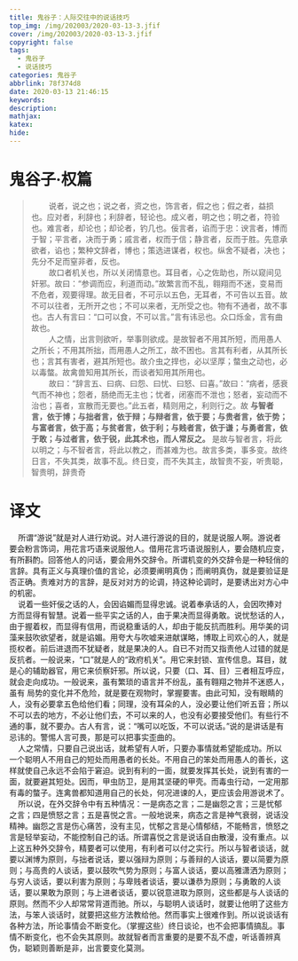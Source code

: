 ```yaml
---
title: 鬼谷子：人际交往中的说话技巧
top_img: /img/202003/2020-03-13-3.jfif
cover: /img/202003/2020-03-13-3.jfif
copyright: false
tags:
  - 鬼谷子
  - 说话技巧
categories: 鬼谷子
abbrlink: 78f374d8
date: 2020-03-13 21:46:15
keywords:
description:
mathjax:
katex:
hide:
---
```


# 鬼谷子·权篇

>&nbsp;&nbsp;&nbsp;&nbsp;&nbsp;&nbsp;&nbsp;&nbsp;说者，说之也；说之者，资之也，饰言者，假之也；假之者，益损也。应对者，利辞也；利辞者，轻论也。成义者，明之也；明之者，符验也。难言者，却论也；却论者，钓几也。佞言者，谄而于忠：谀言者，博而于智；平言者，决而于勇；戚言者，权而于信；静言者，反而于胜。先意承欲者，谄也；繁种文辞者，博也；策选进谋者，权也。纵舍不疑者，决也；先分不足而窒非者，反也。     
>&nbsp;&nbsp;&nbsp;&nbsp;&nbsp;&nbsp;&nbsp;&nbsp;故口者机关也，所以关闭情意也。耳目者，心之佐助也，所以窥间见奸邪。故曰：“参调而应，利道而动。”故繁言而不乱，翱翔而不迷，变易而不危者，观要得理。故无目者，不可示以五色，无耳者，不可告以五音。故不可以往者，无所开之也；不可以来者，无所受之也。物有不通者，故不事也。古人有言曰：“口可以食，不可以言。”言有讳忌也。众口烁金，言有曲故也。  
>&nbsp;&nbsp;&nbsp;&nbsp;&nbsp;&nbsp;&nbsp;&nbsp;人之情，出言则欲听，举事则欲成。是故智者不用其所短，而用愚人之所长；不用其所拙，而用愚人之所工，故不困也。言其有利者，从其所长也；言其有害者，避其所短也。故介虫之捍也，必以坚厚；螫虫之动也，必以毒螫。故禽兽知用其所长，而谈者知用其所用也。  
>&nbsp;&nbsp;&nbsp;&nbsp;&nbsp;&nbsp;&nbsp;&nbsp;故曰：“辞言五、曰病、曰怨、曰忧、曰怒、曰喜。”故曰：“病者，感衰气而不神也；怨者，肠绝而无主也；忧者，闭塞而不泄也；怒者，妄动而不治也；喜者，宣散而无要也。”此五者，精则用之，利则行之。故 **与智者言，依于博；与拙者言，依于辩；与辩者言，依于要；与贵者言，依于势；与富者言，依于高；与贫者言，依于利；与贱者言，依于谦；与勇者言，依于敢；与过者言，依于锐，此其术也，而人常反之。** 是故与智者言，将此以明之；与不智者言，将此以教之，而甚难为也。故言多类，事多变。故终日言，不失其类，故事不乱。终日变，而不失其主，故智贵不妄，听贵聪，智贵明，辞贵奇  
 
# 译文
&nbsp;&nbsp;&nbsp;&nbsp;所谓“游说”就是对人进行劝说。对人进行游说的目的，就是说服人啊。游说者要会粉言饰词，用花言巧语来说服他人。借用花言巧语说服别人，要会随机应变，有所斟酌。回答他人的问话，要会用外交辞令。所谓机变的外交辞令是一种轻俏的言辞。具有正义与真理价值的言论，必须要阐明真伪；而阐明真伪，就是要验证是否正确。责难对方的言辞，是反对对方的论调，持这种论调时，是要诱出对方心中的机密。  
&nbsp;&nbsp;&nbsp;&nbsp;说着一些奸佞之话的人，会因谄媚而显得忠诚。说着奉承话的人，会因吹捧对方而显得有智慧。说着一些平实之话的人，由于果决而显得勇敢。说忧愁话的人，由于握着权，而显得有信用，而说稳重话的人，却由于能反抗而胜利。用华美的词藻来鼓吹欲望者，就是谄媚。用夸大与吹嘘来进献谋略，博取上司欢心的人，就是揽权者。前后进退而不犹疑者，就是果决的人。自已不对而又指责他人过错的就是反抗者。一般说来，“口”就是人的“政府机关”。用它来封锁、宣传信息。耳目，就是心的辅助器官，用它来侦察奸邪。所以说，只要（口、耳、目）三者相互呼应，就会走向成功。一般说来，虽有繁琐的语言并不纷乱，虽有翱翔之物并不迷惑人，虽有 局势的变化并不危险，就是要在观物时，掌握要害。由此可知，没有眼睛的人，没有必要拿五色给他们看；同理，没有耳朵的人，没必要让他们听五音；所以不可以去的地方，不必让他们去，不可以来的人，也没有必要接受他们。有些行不通的事，就不要办。古人有言，说：“嘴可以吃饭，不可以说话。”说的是讲话是有忌讳的。警惕人言可畏，那是可以把事实歪曲的。  
&nbsp;&nbsp;&nbsp;&nbsp;人之常情，只要自己说出话，就希望有人听，只要办事情就希望能成功。所以一个聪明人不用自己的短处而用愚者的长处。不用自己的笨处而用愚人的善长，这样就使自己永远不会陷于窘迫。说到有利的一面，就要发挥其长处，说到有害的一面，就要避其短处。因而，甲虫防卫，是用其坚硬的甲壳。而毒虫行动，一定用那有毒的螫子。连禽兽都知道用自己的长处，何况进谏的人，更应该会用游说术了。  
&nbsp;&nbsp;&nbsp;&nbsp;所以说，在外交辞令中有五种情况：一是病态之言；二是幽怨之言；三是忧郁之言；四是愤怒之言；五是喜悦之言。一般地说来，病态之言是神气衰弱，说话没精神。幽怨之言是伤心痛苦，没有主见，忧郁之言是心情郁结，不能畅言，愤怒之言是轻举妄动，不能控制自己的话。所谓喜悦之言是说话自由散漫，没有重点。以上这五种外交辞令，精要者可以使用，有利者可以付之实行。所以与智者谈话，就要以渊博为原则，与拙者说话，要以强辩为原则；与善辩的人谈话，要以简要为原则；与高贵的人谈话，要以鼓吹气势为原则；与富人谈话，要以高雅潇洒为原则；与穷人谈话，要以利害为原则；与卑贱者谈话，要以谦恭为原则；与勇敢的人谈话，要以果敢为原则；与上进者谈话，要以锐意进取为原则，这些都是与人谈话的原则。然而不少人却常常背道而驰。所以，与聪明人谈话时，就要让他明了这些方法，与笨人谈话时，就要把这些方法教给他。然而事实上很难作到。所以说谈话有各种方法，所论事情会不断变化。（掌握这些）终日谈论，也不会把事情搞乱。事情不断变化，也不会失其原则。故就智者而言重要的是要不乱不虚，听话善辨真伪，聪颖则善断是非，出言要变化莫测。  
